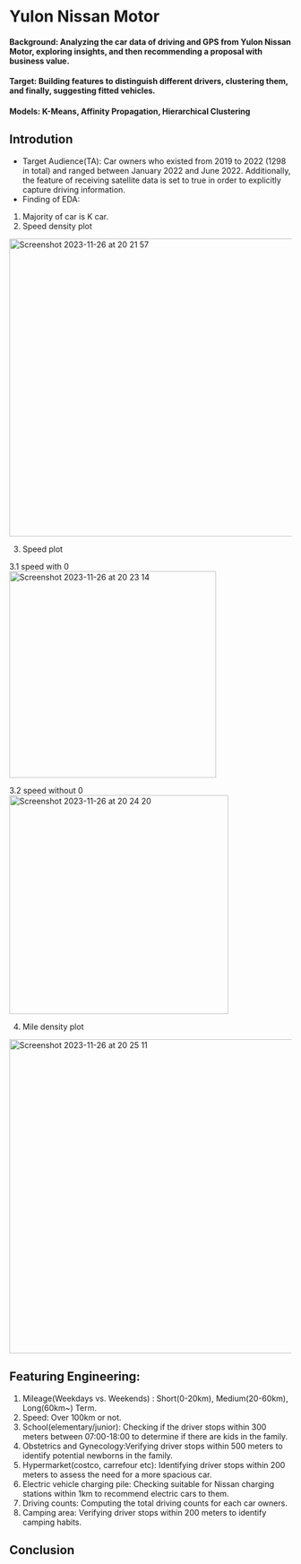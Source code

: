 # Yulon Nissan Motor
#### Background: Analyzing the car data of driving and GPS from Yulon Nissan Motor, exploring insights, and then recommending a proposal with business value.

#### Target: Building features to distinguish different drivers, clustering them, and finally, suggesting fitted vehicles.

#### Models: K-Means, Affinity Propagation, Hierarchical Clustering 

## Introdution 
- Target Audience(TA): Car owners who existed from 2019 to 2022 (1298 in total) and ranged between January 2022 and June 2022. Additionally, the feature of receiving satellite data is set to true in order to explicitly capture driving information.
- Finding of EDA:
 1. Majority of car is K car.
 2. Speed density plot
<img width="532" alt="Screenshot 2023-11-26 at 20 21 57" src="https://github.com/WSY-Samuel/Yulon-Nissan-Motor/assets/87291914/b13fc627-fabe-4a4e-9342-9e7ffea25cfa">

3. Speed plot

3.1 speed with 0  
<img width="369" alt="Screenshot 2023-11-26 at 20 23 14" src="https://github.com/WSY-Samuel/Yulon-Nissan-Motor/assets/87291914/1a93717a-79f4-415a-9b4e-e5b9ad64c317">
 
 3.2 speed without 0  
<img width="391" alt="Screenshot 2023-11-26 at 20 24 20" src="https://github.com/WSY-Samuel/Yulon-Nissan-Motor/assets/87291914/175933ed-85ff-47f9-9ace-026b0b8d9f78">

4. Mile density plot
<img width="561" alt="Screenshot 2023-11-26 at 20 25 11" src="https://github.com/WSY-Samuel/Yulon-Nissan-Motor/assets/87291914/12092c55-cb66-4d90-9ff2-f5d4024feec1">

## Featuring Engineering:
1. Mileage(Weekdays vs. Weekends) : Short(0-20km), Medium(20-60km), Long(60km~) Term.
2. Speed: Over 100km or not.
3. School(elementary/junior): Checking if the driver stops within 300 meters between 07:00-18:00 to determine if there are kids in the family.
4. Obstetrics and Gynecology:Verifying driver stops within 500 meters to identify potential newborns in the family.
5. Hypermarket(costco, carrefour etc): Identifying driver stops within 200 meters to assess the need for a more spacious car.
6. Electric vehicle charging pile: Checking suitable for Nissan charging stations within 1km to recommend electric cars to them.
7. Driving counts: Computing the total driving counts for each car owners.
8. Camping area: Verifying driver stops within 200 meters to identify camping habits.

## Conclusion


